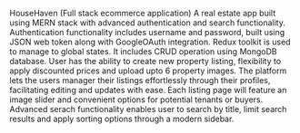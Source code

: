 HouseHaven (Full stack ecommerce application) 
A real estate app built using MERN stack with advanced authentication and search functionality.
Authentication functionality includes username and password, built using JSON web token along with GoogleOAuth integration.
Redux toolkit is used to manage to global states. It includes CRUD operation using MongoDB database. 
User has the ability to create new property listing, flexibility to apply discounted prices and upload upto 6 property images.
The platform lets the users manager their listings effortlessly through their profiles, facilitating editing and updates with ease.
Each listing page will feature an image slider and convenient options for potential tenants or buyers.
Advanced serach functionality enables user to search by title, limit search results and apply sorting options through a modern sidebar.
